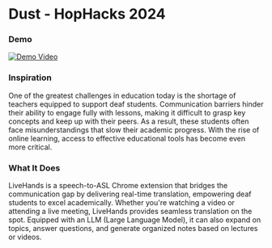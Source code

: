 # Dust - HopHacks 2024

### Demo  
[![Demo Video](https://your-gif-url-here)](https://www.youtube.com/watch?v=2o4c61NHjY8)

### Inspiration
One of the greatest challenges in education today is the shortage of teachers equipped to support deaf students. Communication barriers hinder their ability to engage fully with lessons, making it difficult to grasp key concepts and keep up with their peers. As a result, these students often face misunderstandings that slow their academic progress. With the rise of online learning, access to effective educational tools has become even more critical.

### What It Does
LiveHands is a speech-to-ASL Chrome extension that bridges the communication gap by delivering real-time translation, empowering deaf students to excel academically. Whether you're watching a video or attending a live meeting, LiveHands provides seamless translation on the spot. Equipped with an LLM (Large Language Model), it can also expand on topics, answer questions, and generate organized notes based on lectures or videos.

